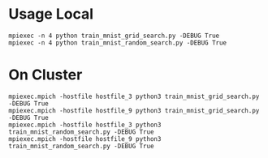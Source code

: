 # Usage Local
	mpiexec -n 4 python train_mnist_grid_search.py -DEBUG True
	mpiexec -n 4 python train_mnist_random_search.py -DEBUG True

# On Cluster 
	mpiexec.mpich -hostfile hostfile_3 python3 train_mnist_grid_search.py -DEBUG True
	mpiexec.mpich -hostfile hostfile_9 python3 train_mnist_grid_search.py -DEBUG True
	mpiexec.mpich -hostfile hostfile_3 python3 train_mnist_random_search.py -DEBUG True
	mpiexec.mpich -hostfile hostfile_9 python3 train_mnist_random_search.py -DEBUG True

